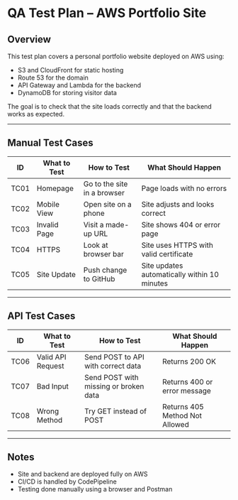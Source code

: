 # QA Test Plan – AWS Portfolio Site

## Overview

This test plan covers a personal portfolio website deployed on AWS using:

- S3 and CloudFront for static hosting
- Route 53 for the domain
- API Gateway and Lambda for the backend
- DynamoDB for storing visitor data

The goal is to check that the site loads correctly and that the backend works as expected.

---

## Manual Test Cases

| ID | What to Test | How to Test | What Should Happen |
|----|--------------|-------------|---------------------|
| TC01 | Homepage | Go to the site in a browser | Page loads with no errors |
| TC02 | Mobile View | Open site on a phone | Site adjusts and looks correct |
| TC03 | Invalid Page | Visit a made-up URL | Site shows 404 or error page |
| TC04 | HTTPS | Look at browser bar | Site uses HTTPS with valid certificate |
| TC05 | Site Update | Push change to GitHub | Site updates automatically within 10 minutes |

---

## API Test Cases

| ID | What to Test | How to Test | What Should Happen |
|----|--------------|-------------|---------------------|
| TC06 | Valid API Request | Send POST to API with correct data | Returns 200 OK |
| TC07 | Bad Input | Send POST with missing or broken data | Returns 400 or error message |
| TC08 | Wrong Method | Try GET instead of POST | Returns 405 Method Not Allowed |

---

## Notes

- Site and backend are deployed fully on AWS
- CI/CD is handled by CodePipeline
- Testing done manually using a browser and Postman
